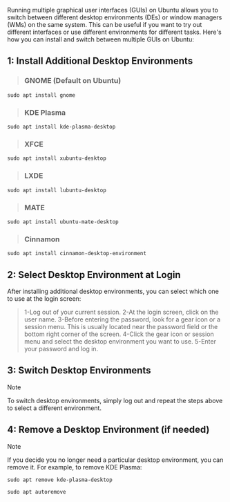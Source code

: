 Running multiple graphical user interfaces (GUIs) on Ubuntu allows you to switch between different desktop environments (DEs) or window managers (WMs) on the same system. This can be useful if you want to try out different interfaces or use different environments for different tasks. Here's how you can install and switch between multiple GUIs on Ubuntu:

## 1: Install Additional Desktop Environments
> ### GNOME (Default on Ubuntu)
```
sudo apt install gnome
```

> ### KDE Plasma
```
sudo apt install kde-plasma-desktop
```

> ### XFCE
```
sudo apt install xubuntu-desktop
```

> ### LXDE
```
sudo apt install lubuntu-desktop
```
> ### MATE
```
sudo apt install ubuntu-mate-desktop
```

> ### Cinnamon
```
sudo apt install cinnamon-desktop-environment
```

## 2: Select Desktop Environment at Login
After installing additional desktop environments, you can select which one to use at the login screen:

> 1-Log out of your current session.
> 2-At the login screen, click on the user name.
> 3-Before entering the password, look for a gear icon or a session menu. This is usually located near the password field or the bottom right corner of the screen.
> 4-Click the gear icon or session menu and select the desktop environment you want to use.
> 5-Enter your password and log in.

## 3: Switch Desktop Environments
> [!NOTE]
> To switch desktop environments, simply log out and repeat the steps above to select a different environment.

## 4: Remove a Desktop Environment (if needed)
> [!NOTE]
> If you decide you no longer need a particular desktop environment, you can remove it. For example, to remove KDE Plasma:
```
sudo apt remove kde-plasma-desktop
```
```
sudo apt autoremove
```


